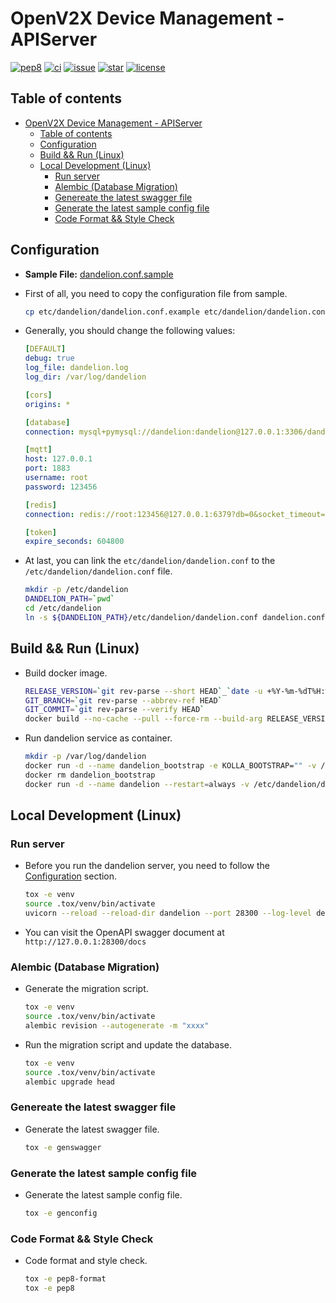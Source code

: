 # OpenV2X Device Management - APIServer

[![pep8](https://github.com/open-v2x/dandelion/actions/workflows/tox-pep8.yml/badge.svg?event=push)](https://github.com/open-v2x/dandelion/actions/workflows/tox-pep8.yml)
[![ci](https://github.com/open-v2x/dandelion/actions/workflows/ci.yml/badge.svg?event=push)](https://github.com/open-v2x/dandelion/actions/workflows/ci.yml)
[![issue](https://img.shields.io/github/issues/open-v2x/dandelion)](https://github.com/open-v2x/dandelion/issues)
[![star](https://img.shields.io/github/stars/open-v2x/dandelion)](#)
[![license](https://img.shields.io/github/license/open-v2x/dandelion)](LICENSE)

## Table of contents

- [OpenV2X Device Management - APIServer](#openv2x-device-management---apiserver)
  - [Table of contents](#table-of-contents)
  - [Configuration](#configuration)
  - [Build && Run (Linux)](#build--run-linux)
  - [Local Development (Linux)](#local-development-linux)
    - [Run server](#run-server)
    - [Alembic (Database Migration)](#alembic-database-migration)
    - [Genereate the latest swagger file](#genereate-the-latest-swagger-file)
    - [Generate the latest sample config file](#generate-the-latest-sample-config-file)
    - [Code Format && Style Check](#code-format--style-check)

## Configuration

- **Sample File:** [dandelion.conf.sample](./etc/dandelion/dandelion.conf.sample)

- First of all, you need to copy the configuration file from sample.

    ```bash
    cp etc/dandelion/dandelion.conf.example etc/dandelion/dandelion.conf
    ```

- Generally, you should change the following values:

    ```yaml
    [DEFAULT]
    debug: true
    log_file: dandelion.log
    log_dir: /var/log/dandelion

    [cors]
    origins: *

    [database]
    connection: mysql+pymysql://dandelion:dandelion@127.0.0.1:3306/dandelion

    [mqtt]
    host: 127.0.0.1
    port: 1883
    username: root
    password: 123456

    [redis]
    connection: redis://root:123456@127.0.0.1:6379?db=0&socket_timeout=60&retry_on_timeout=yes

    [token]
    expire_seconds: 604800
    ```

- At last, you can link the `etc/dandelion/dandelion.conf` to the `/etc/dandelion/dandelion.conf` file.

    ```bash
    mkdir -p /etc/dandelion
    DANDELION_PATH=`pwd`
    cd /etc/dandelion
    ln -s ${DANDELION_PATH}/etc/dandelion/dandelion.conf dandelion.conf
    ```

## Build && Run (Linux)

- Build docker image.

    ```bash
    RELEASE_VERSION=`git rev-parse --short HEAD`_`date -u +%Y-%m-%dT%H:%M:%S%z`
    GIT_BRANCH=`git rev-parse --abbrev-ref HEAD`
    GIT_COMMIT=`git rev-parse --verify HEAD`
    docker build --no-cache --pull --force-rm --build-arg RELEASE_VERSION=${RELEASE_VERSION} --build-arg GIT_BRANCH=${GIT_BRANCH} --build-arg GIT_COMMIT=${GIT_COMMIT} -f Dockerfile -t dandelion:latest .
    ```

- Run dandelion service as container.

    ```bash
    mkdir -p /var/log/dandelion
    docker run -d --name dandelion_bootstrap -e KOLLA_BOOTSTRAP="" -v /etc/dandelion/dandelion.conf:/etc/dandelion/dandelion.conf --net=host dandelion:latest
    docker rm dandelion_bootstrap
    docker run -d --name dandelion --restart=always -v /etc/dandelion/dandelion.conf:/etc/dandelion/dandelion.conf -v /var/log/dandelion:/var/log/dandelion --net=host dandelion:latest
    ```

## Local Development (Linux)

### Run server

- Before you run the dandelion server, you need to follow the [Configuration](#configuration) section.

    ```bash
    tox -e venv
    source .tox/venv/bin/activate
    uvicorn --reload --reload-dir dandelion --port 28300 --log-level debug dandelion.main:app --host 0.0.0.0
    ```

- You can visit the OpenAPI swagger document at `http://127.0.0.1:28300/docs`

### Alembic (Database Migration)

- Generate the migration script.

    ```bash
    tox -e venv
    source .tox/venv/bin/activate
    alembic revision --autogenerate -m "xxxx"
    ```

- Run the migration script and update the database.

    ```bash
    tox -e venv
    source .tox/venv/bin/activate
    alembic upgrade head
    ```

### Genereate the latest swagger file

- Generate the latest swagger file.

    ```bash
    tox -e genswagger
    ```

### Generate the latest sample config file

- Generate the latest sample config file.

    ```bash
    tox -e genconfig
    ```

### Code Format && Style Check

- Code format and style check.

    ```bash
    tox -e pep8-format
    tox -e pep8
    ```

